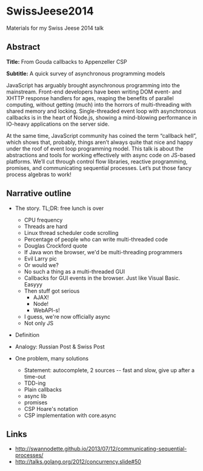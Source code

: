 # SwissJeese2014

Materials for my Swiss Jeese 2014 talk

## Abstract

__Title:__ From Gouda callbacks to Appenzeller CSP

__Subtitle:__ A quick survey of asynchronous programming models

JavaScript has arguably brought asynchronous programming into the mainstream. Front-end developers have been writing DOM event- and XHTTP response handlers for ages, reaping the benefits of parallel computing, without getting (much) into the horrors of multi-threading with shared memory and locking. Single-threaded event loop with asynchronous callbacks is in the heart of Node.js, showing a mind-blowing performance in IO-heavy applications on the server side.

At the same time, JavaScript community has coined the term “callback hell”, which shows that, probably, things aren’t always quite that nice and happy under the roof of event loop programming model. This talk is about the abstractions and tools for working effectively with async code on JS-based platforms. We’ll cut through control flow libraries, reactive programming, promises, and communicating sequential processes. Let’s put those fancy process algebras to work!

## Narrative outline

- The story. TL;DR: free lunch is over
  - CPU frequency
  - Threads are hard
  - Linux thread scheduler code scrolling
  - Percentage of people who can write multi-threaded code
  - Douglas Crockford quote
  - If Java won the browser, we'd be multi-threading programmers
  - Evil Larry pic
  - Or would we?
  - No such a thing as a multi-threaded GUI
  - Callbacks for GUI events in the browser. Just like Visual Basic. Easyyy
  - Then stuff got serious
    - AJAX!
    - Node!
    - WebAPI-s!
  - I guess, we're now officially async
  - Not only JS

- Definition
- Analogy: Яussian Post & Swiss Post

- One problem, many solutions
  - Statement: autocomplete, 2 sources -- fast and slow, give up after a time-out
  - TDD-ing
  - Plain callbacks
  - async lib
  - promises
  - CSP Hoare's notation
  - CSP implementation with core.async
  
## Links

- http://swannodette.github.io/2013/07/12/communicating-sequential-processes/
- http://talks.golang.org/2012/concurrency.slide#50



